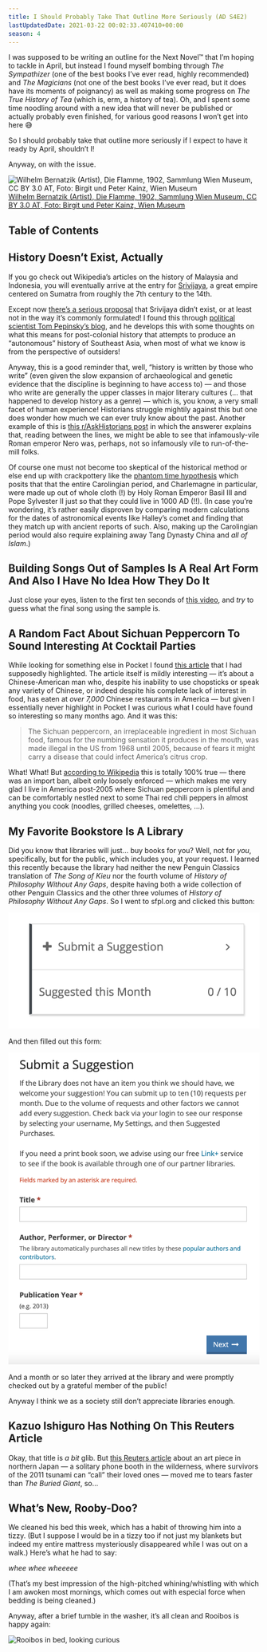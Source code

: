 ```yaml
---
title: I Should Probably Take That Outline More Seriously (AD S4E2)
lastUpdatedDate: 2021-03-22 00:02:33.407410+00:00
season: 4
---
```


<!-- markdownlint-disable no-emphasis-as-heading -->

I was supposed to be writing an outline for the Next Novel™️ that I’m hoping to tackle in April, but instead I found myself bombing through *The Sympathizer* (one of the best books I’ve ever read, highly recommended) and *The Magicians* (not one of the best books I’ve ever read, but it does have its moments of poignancy) as well as making some progress on *The True History of Tea* (which is, erm, a history of tea). Oh, and I spent some time noodling around with a new idea that will never be published or actually probably even finished, for various good reasons I won’t get into here 😅

So I should probably take that outline more seriously if I expect to have it ready by April, shouldn’t I!

Anyway, on with the issue.

![Wilhelm Bernatzik (Artist), Die Flamme, 1902, Sammlung Wien Museum, CC BY 3.0 AT, Foto: Birgit und Peter Kainz, Wien Museum](../../assets/newsletters/die_flamme.jpg)
[Wilhelm Bernatzik (Artist), Die Flamme, 1902, Sammlung Wien Museum, CC BY 3.0 AT, Foto: Birgit und Peter Kainz, Wien Museum](https://sammlung.wienmuseum.at/en/object/1812/)

## Table of Contents

## History Doesn’t Exist, Actually

If you go check out Wikipedia’s articles on the history of Malaysia and Indonesia, you will eventually arrive at the entry for [Srivijaya](https://en.wikipedia.org/wiki/Srivijaya), a great empire centered on Sumatra from roughly the 7th century to the 14th.

Except now [there’s a serious proposal](https://leminhkhai.blog/imagining-srivijaya-a-series/?fbclid=IwAR21qT3hhT_IQiVprSKHTII_B_YyQ9_tyhIph_x0GSPN9Q-xqACsh-cNWJc) that Srivijaya didn’t exist, or at least not in the way it’s commonly formulated! I found this through [political scientist Tom Pepinsky’s blog](https://tompepinsky.com/2021/03/10/on-the-historiography-of-srivijaya/), and he develops this with some thoughts on what this means for post-colonial history that attempts to produce an “autonomous” history of Southeast Asia, when most of what we know is from the perspective of outsiders!

Anyway, this is a good reminder that, well, “history is written by those who write” (even given the slow expansion of archaeological and genetic evidence that the discipline is beginning to have access to) — and those who write are generally the upper classes in major literary cultures (… that happened to develop history as a genre) — which is, you know, a very small facet of human experience! Historians struggle mightily against this but one does wonder how much we can ever truly know about the past. Another example of this is [this r/AskHistorians post](https://www.reddit.com/r/AskHistorians/comments/lzu4el/the_surviving_sources_on_nero_largely_portray_him/) in which the answerer explains that, reading between the lines, we might be able to see that infamously-vile Roman emperor Nero was, perhaps, not so infamously vile to run-of-the-mill folks.

Of course one must not become too skeptical of the historical method or else end up with crackpottery like the [phantom time hypothesis](https://en.wikipedia.org/wiki/Phantom_time_conspiracy_theory) which posits that that the entire Carolingian period, and Charlemagne in particular, were made up out of whole cloth (!) by Holy Roman Emperor Basil III and Pope Sylvester II just so that they could live in 1000 AD (!!). (In case you’re wondering, it’s rather easily disproven by comparing modern calculations for the dates of astronomical events like Halley’s comet and finding that they match up with ancient reports of such. Also, making up the Carolingian period would also require explaining away Tang Dynasty China and *all of Islam*.)

## Building Songs Out of Samples Is A Real Art Form And Also I Have No Idea How They Do It

Just close your eyes, listen to the first ten seconds of [this video](https://youtu.be/5QwOpRh-IfI), and *try* to guess what the final song using the sample is.

## A Random Fact About Sichuan Peppercorn To Sound Interesting At Cocktail Parties

While looking for something else in Pocket I found [this article](https://www.scmp.com/magazines/post-magazine/long-reads/article/2169154/man-who-has-eaten-more-7300-chinese-restaurants) that I had supposedly highlighted. The article itself is mildly interesting — it’s about a Chinese-American man who, despite his inability to use chopsticks or speak any variety of Chinese, or indeed despite his complete lack of interest in food, has eaten at *over 7,000* Chinese restaurants in America — but given I essentially never highlight in Pocket I was curious what I could have found so interesting so many months ago. And it was this:

> The Sichuan peppercorn, an irreplaceable ingredient in most Sichuan food, famous for the numbing sensation it produces in the mouth, was made illegal in the US from 1968 until 2005, because of fears it might carry a disease that could infect America’s citrus crop.

What! What! But [according to Wikipedia](https://en.wikipedia.org/wiki/Sichuan_pepper#US_import_ban) this is totally 100% true — there was an import ban, albeit only loosely enforced — which makes me very glad I live in America post-2005 where Sichuan peppercorn is plentiful and can be comfortably nestled next to some Thai red chili peppers in almost anything you cook (noodles, grilled cheeses, omelettes, …).

## My Favorite Bookstore Is A Library

Did you know that libraries will just… buy books for you? Well, not for *you*, specifically, but for the public, which includes you, at your request. I learned this recently because the library had neither the new Penguin Classics translation of *The Song of Kieu* nor the fourth volume of *History of Philosophy Without Any Gaps*, despite having both a wide collection of other Penguin Classics and the other three volumes of *History of Philosophy Without Any Gaps*. So I went to sfpl.org and clicked this button:

![Modal on the SFPL website to submit an acquisition suggestion](../../assets/newsletters/submit_a_suggestion1.png)

And then filled out this form:

![Modal on the SFPL website to submit an acquisition suggestion](../../assets/newsletters/submit_a_suggestion2.png)

And a month or so later they arrived at the library and were promptly checked out by a grateful member of the public!

Anyway I think we as a society still don’t appreciate libraries enough.

## Kazuo Ishiguro Has Nothing On This Reuters Article

Okay, that title is *a bit* glib. But [this Reuters article](https://widerimage.reuters.com/story/japans-tsunami-survivors-call-lost-loves-on-the-phone-of-the-wind) about an art piece in northern Japan — a solitary phone booth in the wilderness, where survivors of the 2011 tsunami can “call” their loved ones — moved me to tears faster than *The Buried Giant*, so…

## What’s New, Rooby-Doo?

We cleaned his bed this week, which has a habit of throwing him into a tizzy. (But I suppose I would be in a tizzy too if not just my blankets but indeed my entire mattress mysteriously disappeared while I was out on a walk.) Here’s what he had to say:

*whee whee wheeeee*

(That’s my best impression of the high-pitched whining/whistling with which I am awoken most mornings, which comes out with especial force when bedding is being cleaned.)

Anyway, after a brief tumble in the washer, it’s all clean and Rooibos is happy again:

![Rooibos in bed, looking curious](../../assets/newsletters/rooibos_curious.jpg)